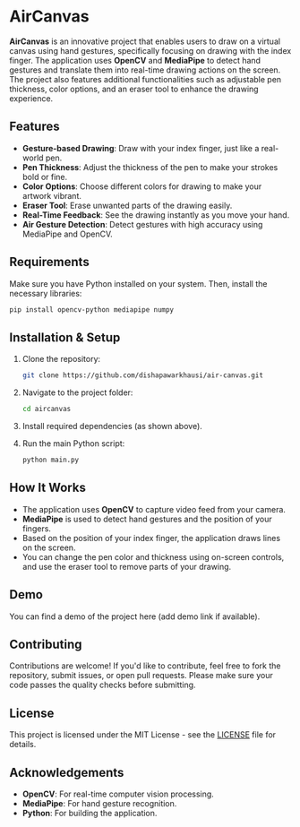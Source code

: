 # AirCanvas

**AirCanvas** is an innovative project that enables users to draw on a virtual canvas using hand gestures, specifically focusing on drawing with the index finger. The application uses **OpenCV** and **MediaPipe** to detect hand gestures and translate them into real-time drawing actions on the screen. The project also features additional functionalities such as adjustable pen thickness, color options, and an eraser tool to enhance the drawing experience.

## Features
- **Gesture-based Drawing**: Draw with your index finger, just like a real-world pen.
- **Pen Thickness**: Adjust the thickness of the pen to make your strokes bold or fine.
- **Color Options**: Choose different colors for drawing to make your artwork vibrant.
- **Eraser Tool**: Erase unwanted parts of the drawing easily.
- **Real-Time Feedback**: See the drawing instantly as you move your hand.
- **Air Gesture Detection**: Detect gestures with high accuracy using MediaPipe and OpenCV.

## Requirements

Make sure you have Python installed on your system. Then, install the necessary libraries:

```bash
pip install opencv-python mediapipe numpy
```

## Installation & Setup

1. Clone the repository:

    ```bash
    git clone https://github.com/dishapawarkhausi/air-canvas.git
    ```

2. Navigate to the project folder:

    ```bash
    cd aircanvas
    ```

3. Install required dependencies (as shown above).

4. Run the main Python script:

    ```bash
    python main.py
    ```

## How It Works

- The application uses **OpenCV** to capture video feed from your camera.
- **MediaPipe** is used to detect hand gestures and the position of your fingers.
- Based on the position of your index finger, the application draws lines on the screen.
- You can change the pen color and thickness using on-screen controls, and use the eraser tool to remove parts of your drawing.

## Demo

You can find a demo of the project here (add demo link if available).

## Contributing

Contributions are welcome! If you'd like to contribute, feel free to fork the repository, submit issues, or open pull requests. Please make sure your code passes the quality checks before submitting.

## License

This project is licensed under the MIT License - see the [LICENSE](LICENSE) file for details.

## Acknowledgements
- **OpenCV**: For real-time computer vision processing.
- **MediaPipe**: For hand gesture recognition.
- **Python**: For building the application.

